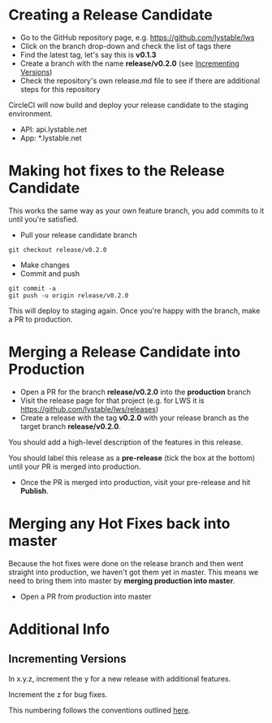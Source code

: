 # Creating a Release Candidate

- Go to the GitHub repository page, e.g. https://github.com/lystable/lws
- Click on the branch drop-down and check the list of tags there
- Find the latest tag, let's say this is **v0.1.3**
- Create a branch with the name **release/v0.2.0** (see [Incrementing Versions](#version-increment))
- Check the repository's own release.md file to see if there are additional steps for this repository

CircleCI will now build and deploy your release candidate to the staging environment.

- API: api.lystable.net
- App: *.lystable.net

# Making hot fixes to the Release Candidate

This works the same way as your own feature branch, you add commits to it until you're satisfied.

- Pull your release candidate branch
```
git checkout release/v0.2.0
```
- Make changes
- Commit and push
```
git commit -a
git push -u origin release/v0.2.0
```

This will deploy to staging again. Once you're happy with the branch, make a PR to production.

# Merging a Release Candidate into Production

- Open a PR for the branch **release/v0.2.0** into the **production** branch
- Visit the release page for that project (e.g. for LWS it is https://github.com/lystable/lws/releases)
- Create a release with the tag **v0.2.0** with your release branch as the target branch **release/v0.2.0**. 

You should add a high-level description of the features in this release.

You should label this release as a **pre-release** (tick the box at the bottom) until your PR is merged into production.

- Once the PR is merged into production, visit your pre-release and hit **Publish**.

# Merging any Hot Fixes back into master

Because the hot fixes were done on the release branch and then went straight into production, we haven't got them yet in master. This means we need to bring them into master by **merging production into master**.

- Open a PR from production into master

# Additional Info

## <a name="version-increment">Incrementing Versions</a>

In x.y.z, increment the y for a new release with additional features.

Increment the z for bug fixes.

This numbering follows the conventions outlined [here](http://semver.org/).
